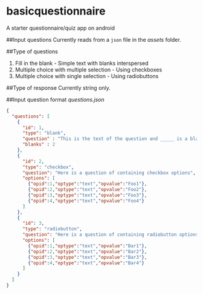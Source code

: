 # basicquestionnaire
A starter questionnaire/quiz app on android

##Input questions
Currently reads from a `json` file in the *assets* folder.

##Type of questions
1. Fill in the blank - Simple text with blanks interspersed
2. Multiple choice with multiple selection - Using checkboxes
3. Multiple choice with single selection - Using radiobuttons

##Type of response
Currently string only.


##Input question format
*questions.json*
```json
{
  "questions": [
    {
      "id": 1,
      "type": "blank",
      "question" : "This is the text of the question and _____ is a blank",
      "blanks" : 2
    },
    {
      "id": 2,
      "type": "checkbox",
      "question": "Here is a question of containing checkbox options",
      "options": [
        {"opid":1,"optype":"text","opvalue":"Foo1"},
        {"opid":2,"optype":"text","opvalue":"Foo2"},
        {"opid":3,"optype":"text","opvalue":"Foo3"},
        {"opid":4,"optype":"text","opvalue":"Foo4"}
      ]
    },
    {
      "id": 3,
      "type": "radiobutton",
      "question": "Here is a question of containing radiobutton options",
      "options": [
        {"opid":1,"optype":"text","opvalue":"Bar1"},
        {"opid":2,"optype":"text","opvalue":"Bar2"},
        {"opid":3,"optype":"text","opvalue":"Bar3"},
        {"opid":4,"optype":"text","opvalue":"Bar4"}
      ]
    }
  ]
}
```
